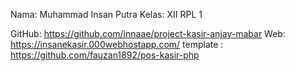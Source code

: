Nama: Muhammad Insan Putra
Kelas: XII RPL 1

GitHub: https://github.com/innaae/project-kasir-anjay-mabar
Web: https://insanekasir.000webhostapp.com/
template : https://github.com/fauzan1892/pos-kasir-php
